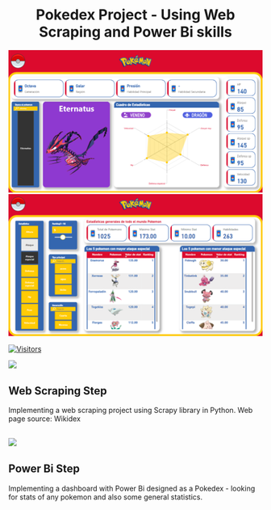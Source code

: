 <h1 align="center">
  Pokedex Project - Using Web Scraping and Power Bi skills
</h1>

<div>
  <img src="https://github.com/CarlosHIngeGeek/PersonalWebPage/blob/master/imagenes/Pokedex_Dashboard_2.PNG">
  <img src="https://github.com/CarlosHIngeGeek/PersonalWebPage/blob/master/imagenes/Pokedex_Dashboard.PNG">
</div>

[![Visitors](https://api.visitorbadge.io/api/visitors?path=https%3A%2F%2Fgithub.com%2FCarlosHIngeGeek%2FPokedex_Project&countColor=%23263759)](https://visitorbadge.io/status?path=https%3A%2F%2Fgithub.com%2FCarlosHIngeGeek%2FPokedex_Project)

<img src="https://scrapy.org/img/scrapylogo.png">
<h2>Web Scraping Step</h2>
Implementing a web scraping project using Scrapy library in Python.
Web page source: Wikidex
<h2></h2>
<img src="https://seeklogo.com/images/P/power-bi-microsoft-logo-E4FC8DE4A9-seeklogo.com.png">
<h2>Power Bi Step</h2>
Implementing a dashboard with Power Bi designed as a Pokedex - looking for stats of any pokemon and also some general statistics.
